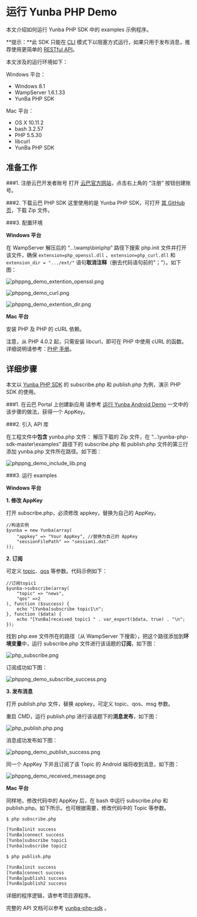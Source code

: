 # 运行 Yunba PHP Demo

本文介绍如何运行 Yunba PHP SDK 中的 examples 示例程序。

**提示：**此 SDK 只能在 [CLI](http://php.net/manual/zh/features.commandline.php) 模式下以阻塞方式运行，如果只用于发布消息，推荐使用更简单的 [RESTful API](restful_api_api_manual.md)。

本文涉及的运行环境如下：

Windows 平台：
* Windows 8.1
* WampServer 1.6.1.33
* YunBa PHP SDK

Mac 平台：
* OS X 10.11.2
* bash 3.2.57
* PHP 5.5.30
* libcurl
* YunBa PHP SDK

## 准备工作

###1. 注册云巴开发者账号
打开 [云巴官方网站](https://yunba.io)，点击右上角的 “注册” 按钮创建账号。  

###2. 下载云巴 PHP SDK
这里使用的是 Yunba PHP SDK，可打开 [其 GitHub 页](https://github.com/yunba/yunba-php-sdk)，下载 Zip 文件。

###3. 配置环境

**Windows 平台**

在 WampServer 解压后的 “...\wamp\bin\php” 路径下搜索 php.init 文件并打开该文件，确保 ```extension=php_openssl.dll``` 、```extension=php_curl.dll``` 和 ```extension_dir = ".../ext/"``` 语句**取消注释**（删去代码语句前的"；"）。如下图：


![phppng_demo_extention_openssl.png](https://raw.githubusercontent.com/yunba/docs/master/image/phppng_demo_extention_openssl.png)


![phppng_demo_curl.png](https://raw.githubusercontent.com/yunba/docs/master/image/phppng_demo_curl.png)


![phppng_demo_extention_dir.png](https://raw.githubusercontent.com/yunba/docs/master/image/phppng_demo_extention_dir.png)

**Mac 平台**

安装 PHP 及 PHP 的 cURL 依赖。

注意，从 PHP 4.0.2 起，只需安装 libcurl，即可在 PHP 中使用 cURL 的函数。详细说明请参考：[PHP 手册](http://php.net/manual/en/curl.requirements.php)。


## 详细步骤
本文以 [Yunba PHP SDK](https://github.com/yunba/yunba-php-sdk) 的 subscribe.php 和 publish.php 为例，演示 PHP SDK 的使用。

###1. 在云巴 Portal 上创建新应用
请参考 [运行 Yunba Android Demo](android_demo_quick_start.md) 一文中的该步骤的做法，获得一个 AppKey。

###2. 引入 API 库

在工程文件中**包含** yunba.php 文件：
解压下载的 Zip 文件，在 “...\yunba-php-sdk-master\examples” 路径下的 subscribe.php 和 publish.php 文件的第三行添加 yunba.php 文件所在路径。如下图：

![phppng_demo_include_lib.png](https://raw.githubusercontent.com/yunba/docs/master/image/phppng_demo_include_lib.png)

###3. 运行 examples

**Windows 平台**

**1. 修改 AppKey**

打开 subscribe.php，必须修改 appkey，替换为自己的 AppKey。

```
//构造实例
$yunba = new Yunba(array(
	"appkey" => "Your AppKey", //替换为自己的 AppKey
	"sessionFilePath" => "session1.dat"
));
```
**2. 订阅**

可定义 [topic](product_kb_topic_and_alias.md)、[qos](product_kb_qos.md) 等参数。代码示例如下：

```
//订阅topic1
$yunba->subscribe(array(
	"topic" => "news",
	"qos" =>2
), function ($success) {
	echo "[Yunba]subscribe topic1\n";
}, function ($data) {
	echo "[YunBa]received topic1 " . var_export($data, true) . "\n";
});
```

找到 php.exe 文件所在的路径（从 WampServer 下搜索），把这个路径添加到**环境变量**中，运行 subscribe.php 文件进行该话题的**订阅**，如下图：

![php_subscribe.png](https://raw.githubusercontent.com/yunba/docs/master/image/phppng_demo_subscribe_masked.png)

订阅成功如下图：

![phppng_demo_subscribe_success.png](https://raw.githubusercontent.com/yunba/docs/master/image/phppng_demo_subscribe_success.png)


**3. 发布消息**

打开 publish.php 文件，替换 appkey，可定义 topic、qos、msg 参数。

重启 CMD，运行 publish.php 进行该话题下的**消息发布**，如下图：

![php_publish.php.png](https://raw.githubusercontent.com/yunba/docs/master/image/phppng_demo_publish_masked.png)

消息成功发布如下图：

![phppng_demo_publish_success.png](https://raw.githubusercontent.com/yunba/docs/master/image/phppng_demo_publish_success.png)


同一个 AppKey 下并且订阅了该 Topic 的 Android 端将收到消息，如下图：

![phppng_demo_received_message.png](https://raw.githubusercontent.com/yunba/docs/master/image/phppng_demo_received_message.png)


**Mac 平台**

同样地，修改代码中的 AppKey 后，在 bash 中运行 subscribe.php 和 publish.php。如下所示。也可根据需要，修改代码中的 Topic 等参数。

```bash
$ php subscribe.php 
```

```bash
[YunBa]init success
[YunBa]connect success
[Yunba]subscribe topic1
[Yunba]subscribe topic2
```

```bash
$ php publish.php
```

```bash
[YunBa]init success
[YunBa]connect success
[YunBa]publish1 success
[YunBa]publish2 success
```

详细的程序逻辑，请参考项目源程序。

完整的 API 文档可以参考 [yunba-php-sdk](https://github.com/yunba/yunba-php-sdk) 。
